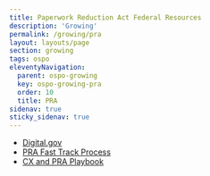 ```yaml
---
title: Paperwork Reduction Act Federal Resources
description: 'Growing'
permalink: /growing/pra
layout: layouts/page
section: growing
tags: ospo
eleventyNavigation:
  parent: ospo-growing
  key: ospo-growing-pra
  order: 10
  title: PRA
sidenav: true
sticky_sidenav: true
---
```


- [Digital.gov](https://pra.digital.gov/)
- [PRA Fast Track Process](https://digital.gov/resources/paperwork-reduction-act-fast-track-process/)
- [CX and PRA Playbook](https://coda.io/d/CMS-CX-and-Paperwork-Reduction-Act-Playbook_d1rO7wRDMh7/Welcome-to-the-Playbook_suS_E#_luDaa)
